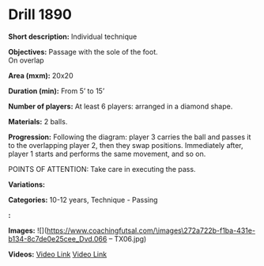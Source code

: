 # Drill 1890

**Short description:**
Individual technique

**Objectives:**
Passage with the sole of the foot.  
On overlap

**Area (mxm):**
20x20

**Duration (min):**
From 5’ to 15’

**Number of players:**
At least 6 players: arranged in a diamond shape.

**Materials:**
2 balls.

**Progression:**
Following the diagram: player 3 carries the ball and passes it to the overlapping player 2, then they swap positions. Immediately after, player 1 starts and performs the same movement, and so on.

POINTS OF ATTENTION:
Take care in executing the pass.

**Variations:**


**Categories:**
10-12 years, Technique - Passing

**:**


**Images:**
![](https://www.coachingfutsal.com/\images\272a722b-f1ba-431e-b134-8c7de0e25cee_Dvd.066 – TX06.jpg)

**Videos:**
[Video Link](https://www.youtube.com/embed/lAV64fXupnM)
[Video Link](https://www.youtube.com/embed/hULczXDH5mk)

